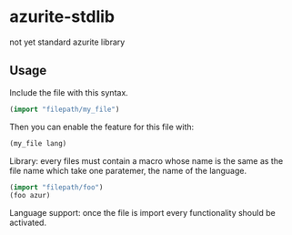 # azurite-stdlib
not yet standard azurite library

## Usage
Include the file with this syntax.
```lisp
(import "filepath/my_file")
```
Then you can enable the feature for this file with:
```lisp
(my_file lang)
```

Library: every files must contain a macro whose name is the same as the file name which take one paratemer, the name of the language.
```lisp
(import "filepath/foo")
(foo azur)
```
Language support: once the file is import every functionality should be activated.

